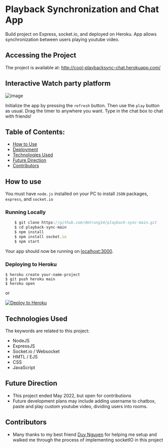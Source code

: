 # Playback Synchronization and Chat App

Build project on Express, socket.io, and deployed on Heroku. App allows synchronization between users playing youtube video. 

## Accessing the Project
The project is available at: http://cool-playbacksync-chat.herokuapp.com/

## Interactive Watch party platform
![image](https://user-images.githubusercontent.com/60612625/194473545-07f975b2-0413-433e-bdd3-32136d7e4510.png)

Initialize the app by pressing the `refresh` button. Then use the `play` button as usual. Drag the timer to anywhere you want. Type in the chat box to chat with friends!

## Table of Contents:
- [How to Use](#how-to-use)
- [Deployment](#deployment)
- [Technologies Used](#technologies-used)
- [Future Direction](#future-direction)
- [Contributors](#project-maintainers)

## How to use
You must have `node.js` installed on your PC to install `JSON` packages, `express`, and `socket.io`

### Running Locally

```js
    $ git clone https://github.com/dmtrung14/playback-sync-main.git
    $ cd playback-sync-main
    $ npm install   
    $ npm install socket.io
    $ npm start
```

Your app should now be running on [localhost:3000](http://localhost:3000/).

### Deploying to Heroku

```
$ heroku create your-name-project
$ git push heroku main
$ heroku open
```
or

[![Deploy to Heroku](https://www.herokucdn.com/deploy/button.png)](https://heroku.com/deploy)

## Technologies Used
The keywords are related to this project:
- NodeJS
- ExpressJS
- Socket.io / Websocket
- HMTL / EJS
- CSS
- JavaScript

## Future Direction

- This project ended May 2022, but open for contributions
- Future development plans may include adding username to chatbox, paste and play custom youtube video, dividing users into rooms.

## Contributors
- Many thanks to my best friend [Duy Nguyen](https://github.com/nhdtxdy) for helping me setup and walked me through the process of implementing socketIO in this project



